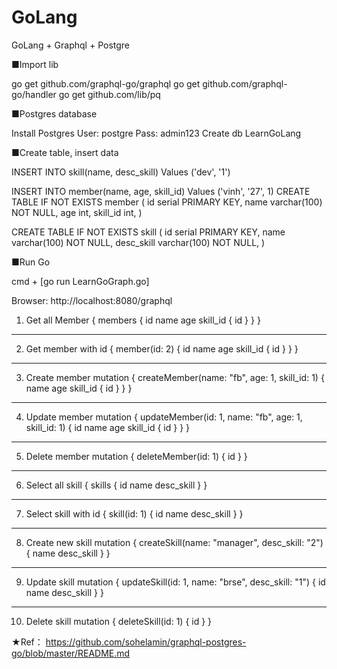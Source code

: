# GoLang
GoLang + Graphql + Postgre

■Import lib

go get github.com/graphql-go/graphql
go get github.com/graphql-go/handler
go get github.com/lib/pq


■Postgres database

Install Postgres
User: postgre
Pass: admin123
Create db LearnGoLang

■Create table, insert data

INSERT INTO skill(name, desc_skill) Values ('dev', '1')

INSERT INTO member(name, age, skill_id) Values ('vinh', '27', 1)
CREATE TABLE IF NOT EXISTS member
(
    id serial PRIMARY KEY,
    name varchar(100) NOT NULL,
    age int,
    skill_id int,
)

CREATE TABLE IF NOT EXISTS skill
(
    id serial PRIMARY KEY,
    name varchar(100) NOT NULL,
    desc_skill varchar(100) NOT NULL,
)

■Run Go

cmd + [go run LearnGoGraph.go]

Browser: http://localhost:8080/graphql

1. Get all Member
{
  members {
    id
    name
    age
    skill_id {
      id
    }
  }
}
-----------------------------------
2. Get member with id
{
  member(id: 2) {
    id
    name
    age
    skill_id {
      id
    }
  }
}
-----------------------------------
3. Create member
mutation {
  createMember(name: "fb", age: 1, skill_id: 1) {
    name
    age
    skill_id {
      id
    }
  }
}
-----------------------------------
4. Update member
mutation {
  updateMember(id: 1, name: "fb", age: 1, skill_id: 1) {
    id
    name
    age
    skill_id {
      id
    }
  }
}
-----------------------------------
5. Delete member
mutation {
  deleteMember(id: 1) {
    id
  }
}
-----------------------------------
6. Select all skill
{
  skills {
    id
    name
    desc_skill
  }
}
-----------------------------------
7. Select skill with id
{
  skill(id: 1) {
    id
    name
    desc_skill
  }
}
-----------------------------------
8. Create new skill
mutation {
  createSkill(name: "manager", desc_skill: "2") {
    name
    desc_skill
  }
}
-----------------------------------
9. Update skill
mutation {
  updateSkill(id: 1, name: "brse", desc_skill: "1") {
    id
    name
    desc_skill
  }
}
-----------------------------------
10. Delete skill
mutation {
  deleteSkill(id: 1) {
    id
  }
}

★Ref：
https://github.com/sohelamin/graphql-postgres-go/blob/master/README.md
















